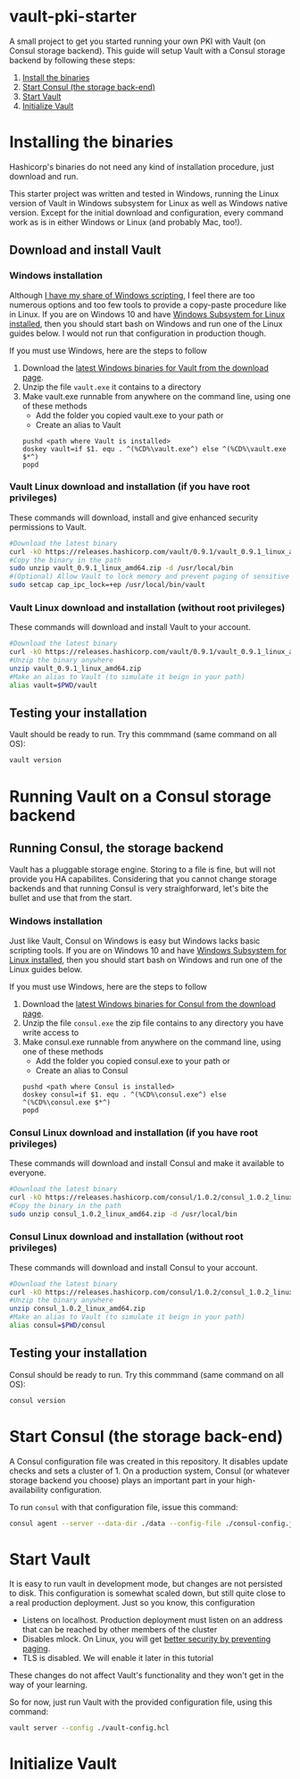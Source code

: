 # vault-pki-starter
A small project to get you started running your own PKI with Vault (on Consul storage backend). This guide will setup Vault with a Consul storage backend by following these steps:

   1. [Install the binaries](#installing-the-binaries)
   1. [Start Consul (the storage back-end)](#start-consul-the-storage-back-end)
   1. [Start Vault](#start-vault)
   1. [Initialize Vault](#initialize-vault)

# Installing the binaries

Hashicorp's binaries do not need any kind of installation procedure, just download and run.

This starter project was written and tested in Windows, running the Linux version of Vault in Windows subsystem for Linux as well as Windows native version. Except for the initial download and configuration, every command work as is in either Windows or Linux (and probably Mac, too!).

## Download and install Vault

### Windows installation 
Although [I have my share of Windows scripting](https://stackoverflow.com/search?q=user%3A591064+%5Bbatch-file%5D), I feel there are too numerous options and too few tools to provide a copy-paste procedure like in Linux. If you are on Windows 10 and have [Windows Subsystem for Linux installed](https://docs.microsoft.com/en-us/windows/wsl/install-win10), then you should start bash on Windows and run one of the Linux guides below. I would not run that configuration in production though.

If you must use Windows, here are the steps to follow

 1. Download the [latest Windows binaries for Vault from the download page](https://www.vaultproject.io/downloads.html). 
 2. Unzip the file `vault.exe` it contains to a directory 
 3. Make vault.exe runnable from anywhere on the command line, using one of these methods
     * Add the folder you copied vault.exe to your path or
     * Create an alias to Vault 
      ```
      pushd <path where Vault is installed>
      doskey vault=if $1. equ . ^(%CD%\vault.exe^) else ^(%CD%\vault.exe $*^)
      popd
      ```

### Vault Linux download and installation (if you have root privileges)
These commands will download, install and give enhanced security permissions to Vault.

```bash
#Download the latest binary
curl -kO https://releases.hashicorp.com/vault/0.9.1/vault_0.9.1_linux_amd64.zip
#Copy the binary in the path
sudo unzip vault_0.9.1_linux_amd64.zip -d /usr/local/bin
#(Optional) Allow Vault to lock memory and prevent paging of sensitive key material
sudo setcap cap_ipc_lock=+ep /usr/local/bin/vault
```

### Vault Linux download and installation (without root privileges)
These commands will download and install Vault to your account.

```bash
#Download the latest binary
curl -kO https://releases.hashicorp.com/vault/0.9.1/vault_0.9.1_linux_amd64.zip
#Unzip the binary anywhere
unzip vault_0.9.1_linux_amd64.zip 
#Make an alias to Vault (to simulate it beign in your path)
alias vault=$PWD/vault
```

## Testing your installation
Vault should be ready to run. Try this commmand (same command on all OS):

```bash
vault version
```

# Running Vault on a Consul storage backend

## Running Consul, the storage backend
Vault has a pluggable storage engine. Storing to a file is fine, but will not provide you HA capabilites. Considering that you cannot change storage backends and that running Consul is very straighforward, let's bite the bullet and use that from the start.

### Windows installation 
Just like Vault, Consul on Windows is easy but Windows lacks basic scripting tools. If you are on Windows 10 and have [Windows Subsystem for Linux installed](https://docs.microsoft.com/en-us/windows/wsl/install-win10), then you should start bash on Windows and run one of the Linux guides below.

If you must use Windows, here are the steps to follow

 1. Download the [latest Windows binaries for Consul from the download page](https://www.consul.io/downloads.html). 
 2. Unzip the file `consul.exe` the zip file contains to any directory you have write access to
 3. Make consul.exe runnable from anywhere on the command line, using one of these methods
     * Add the folder you copied consul.exe to your path or
     * Create an alias to Consul
      ```
      pushd <path where Consul is installed>
      doskey consul=if $1. equ . ^(%CD%\consul.exe^) else ^(%CD%\consul.exe $*^)
      popd
      ```

### Consul Linux download and installation (if you have root privileges)
These commands will download and install Consul and make it available to everyone.

```bash
#Download the latest binary
curl -kO https://releases.hashicorp.com/consul/1.0.2/consul_1.0.2_linux_amd64.zip
#Copy the binary in the path
sudo unzip consul_1.0.2_linux_amd64.zip -d /usr/local/bin
```

### Consul Linux download and installation (without root privileges)
These commands will download and install Consul to your account.

```bash
#Download the latest binary
curl -kO https://releases.hashicorp.com/consul/1.0.2/consul_1.0.2_linux_amd64.zip
#Unzip the binary anywhere
unzip consul_1.0.2_linux_amd64.zip
#Make an alias to Vault (to simulate it beign in your path)
alias consul=$PWD/consul
```

## Testing your installation
Consul should be ready to run. Try this commmand (same command on all OS):

```bash
consul version
```

# Start Consul (the storage back-end)
A Consul configuration file was created in this repository. It disables update checks and sets a cluster of 1. On a production system, Consul (or whatever storage backend you choose) plays an important part in your high-availability configuration. 

To run `consul` with that configuration file, issue this command:

```bash
consul agent --server --data-dir ./data --config-file ./consul-config.json --ui --bind 127.0.0.1 
```

# Start Vault
It is easy to run vault in development mode, but changes are not persisted to disk. This configuration is somewhat scaled down, but still quite close to a real production deployment. Just so you know, this configuration

  - Listens on localhost. Production deployment must listen on an address that can be reached by other members of the cluster
  - Disables mlock. On Linux, you will get [better security by preventing paging](https://www.vaultproject.io/docs/configuration/index.html#disable_mlock).
  - TLS is disabled. We will enable it later in this tutorial

These changes do not affect Vault's functionality and they won't get in the way of your learning.

So for now, just run Vault with the provided configuration file, using this command:

```bash
vault server --config ./vault-config.hcl
```

# Initialize Vault 

